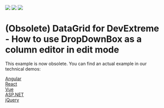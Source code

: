 <!-- default badges list -->
![](https://img.shields.io/endpoint?url=https://codecentral.devexpress.com/api/v1/VersionRange/128583101/19.2.11%2B)
[![](https://img.shields.io/badge/Open_in_DevExpress_Support_Center-FF7200?style=flat-square&logo=DevExpress&logoColor=white)](https://supportcenter.devexpress.com/ticket/details/T548916)
[![](https://img.shields.io/badge/📖_How_to_use_DevExpress_Examples-e9f6fc?style=flat-square)](https://docs.devexpress.com/GeneralInformation/403183)
<!-- default badges end -->

# (Obsolete) DataGrid for DevExtreme - How to use DropDownBox as a column editor in edit mode

This example is now obsolete. You can find an actual example in our technical demos:

[Angular](https://js.devexpress.com/Demos/WidgetsGallery/Demo/DataGrid/CustomEditors/Angular/Light/)<br/>
[React](https://js.devexpress.com/Demos/WidgetsGallery/Demo/DataGrid/CustomEditors/React/Light/)<br/>
[Vue](https://js.devexpress.com/Demos/WidgetsGallery/Demo/DataGrid/CustomEditors/Vue/Light/)<br/>
[ASP.NET](https://demos.devexpress.com/ASPNetCore/Demo/DataGrid/CustomEditors/)<br/>
[jQuery](https://js.devexpress.com/Demos/WidgetsGallery/Demo/DataGrid/CustomEditors/jQuery/Light/)<br/>
